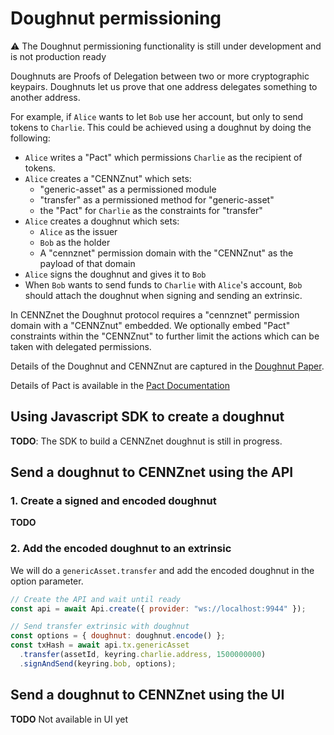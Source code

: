 # Doughnut permissioning

⚠️ The Doughnut permissioning functionality is still under development and is not production ready

Doughnuts are Proofs of Delegation between two or more cryptographic keypairs. Doughnuts let us prove that one address delegates something to another address.

For example, if `Alice` wants to let `Bob` use her account, but only to send tokens to `Charlie`. This could be achieved using a doughnut by doing the following:
* `Alice` writes a "Pact" which permissions `Charlie` as the recipient of tokens.
* `Alice` creates a "CENNZnut" which sets:
  * "generic-asset" as a permissioned module
  * "transfer" as a permissioned method for "generic-asset"
  * the "Pact" for `Charlie` as the constraints for "transfer"
* `Alice` creates a doughnut which sets:
  * `Alice` as the issuer
  * `Bob` as the holder
  * A "cennznet" permission domain with the "CENNZnut" as the payload of that domain
* `Alice` signs the doughnut and gives it to `Bob`
* When `Bob` wants to send funds to `Charlie` with `Alice`'s account, `Bob` should attach the doughnut when signing and sending an extrinsic.

In CENNZnet the Doughnut protocol requires a "cennznet" permission domain with a "CENNZnut" embedded. We optionally embed "Pact" constraints within the "CENNZnut" to further limit the actions which can be taken with delegated permissions.

Details of the Doughnut and CENNZnut are captured in the [Doughnut Paper](https://github.com/cennznet/doughnut-paper).

Details of Pact is available in the [Pact Documentation](https://github.com/cennznet/pact/tree/master/design/pact)

## Using Javascript SDK to create a doughnut

**TODO**: The SDK to build a CENNZnet doughnut is still in progress. 

## Send a doughnut to CENNZnet using the API

### 1. Create a signed and encoded doughnut

**TODO**

### 2. Add the encoded doughnut to an extrinsic

We will do a `genericAsset.transfer` and add the encoded doughnut in the option parameter.

```js
// Create the API and wait until ready
const api = await Api.create({ provider: "ws://localhost:9944" });

// Send transfer extrinsic with doughnut
const options = { doughnut: doughnut.encode() };
const txHash = await api.tx.genericAsset
  .transfer(assetId, keyring.charlie.address, 1500000000)
  .signAndSend(keyring.bob, options);
```

## Send a doughnut to CENNZnet using the UI
**TODO** Not available in UI yet